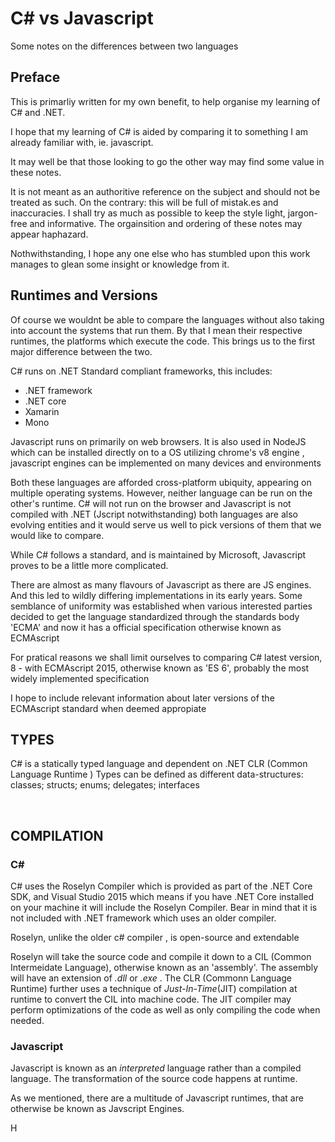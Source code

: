 # C# vs Javascript
Some notes on the differences between two languages


## Preface

<p>This is primarliy written for my own benefit, to help organise my learning of C# and .NET. </p>

<p>I hope that my learning of C# is aided by comparing it to something I am already familiar with, ie. javascript.</p>
<p>It may well be that those looking to go the other way may find some value in these notes.</p>
It is not meant as an authoritive reference on the subject and should not be treated as such.
On the contrary: this will be full of mistak.es and inaccuracies.
I shall try as much as possible to keep the style light, jargon-free and informative.
The orgainsition and ordering of these notes may appear haphazard.
<p>Nothwithstanding, I hope any one else who has stumbled upon this work manages to glean some insight or knowledge from it.</p>


## Runtimes and Versions

<p>Of course we wouldnt be able to compare the languages without also taking into account the systems that run them.
By that I mean their respective runtimes, the platforms which execute the code. This brings us to the first major difference between the two.</p>

<p>C# runs on .NET Standard compliant frameworks, this includes: </p>
<ul>
<li> .NET framework </li>
<li> .NET core </li>
<li> Xamarin</li>
<li> Mono</li>    
</ul>

<p>Javascript runs on primarily on web browsers. It is also used in NodeJS which can be installed directly on to a OS utilizing chrome's v8 engine , javascript engines can be implemented on many devices and environments</p>


<p>Both these languages are afforded cross-platform ubiquity, appearing on multiple operating systems. 
However, neither language can be run on the other's runtime. C# will not run on the browser and Javascript is not compiled with .NET
  (Jscript notwithstanding) both languages are also evolving entities and it would serve us well to pick versions of them that we would like to compare.</p>

<p> While C# follows a standard, and is maintained by Microsoft, Javascript proves to be a little more complicated. </p>
<p>There are almost as many flavours of Javascript as there are JS engines. And this led to wildly differing implementations in its early years. Some semblance of uniformity was established when various interested parties decided to get the language standardized through the standards body 'ECMA' and now it has a official specification otherwise known as ECMAscript</p>

<p>For pratical reasons we shall limit ourselves to comparing C# latest version, 8 -  with ECMAscript 2015, otherwise known as 'ES 6', probably the most widely implemented specification </p>
<P>I hope to include relevant information about later versions of the ECMAscript standard when deemed appropiate</p>


## TYPES

 C# is a statically typed language and dependent on .NET CLR (Common Language Runtime ) 
 Types can be defined as different data-structures: classes; structs; enums; delegates; interfaces
 
<br/>
 
 ## COMPILATION
 
 ### C#
 <p>C# uses the Roselyn Compiler which is provided as part of the .NET Core SDK, and Visual Studio 2015 which means if you have .NET Core installed on your machine it will 
 include the Roselyn Compiler. Bear in mind that it is not included with .NET framework which uses an older compiler.</p>
 <p> Roselyn, unlike the older c# compiler , is open-source and extendable</p>
 
 Roselyn will take the source code and compile it down to a CIL (Common Intermeidate Language), otherwise known as an 'assembly'. The assembly will have an extension of *.dll*
 or _.exe_ . The CLR (Commonn Language Runtime) further uses a technique of _Just-In-Time_(JIT) compilation at runtime to convert the CIL into machine code. The JIT compiler may perform optimizations of the code as well as only compiling the code when needed.
 
 
 ### Javascript
 
 Javascript is known as an _interpreted_ language rather than a compiled language. The transformation of the source code happens at runtime.
 <p>As we mentioned, there are a multitude of Javascript runtimes, that are otherwise be known as Javscript Engines.</p>
 H

